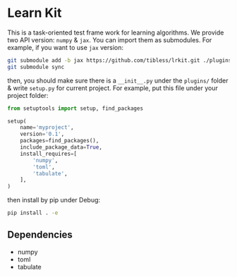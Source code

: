 # Learn Kit

This is a task-oriented test frame work for learning algorithms. We provide two API version: `numpy` & `jax`. You can import them as submodules. For example, if you want to use `jax` version:  

```bash
git submodule add -b jax https://github.com/tibless/lrkit.git ./plugins/lrkit
git submodule sync
```

then, you should make sure there is a `__init__.py` under the `plugins/` folder & write `setup.py` for current project. For example, put this file under your project folder:  

```python
from setuptools import setup, find_packages

setup(
    name='myproject',
    version='0.1',
    packages=find_packages(),
    include_package_data=True,
    install_requires=[
        'numpy',
        'toml',
        'tabulate',
    ],
)
```

then install by pip under Debug: 

```bash
pip install . -e
```

## Dependencies

- numpy
- toml
- tabulate
